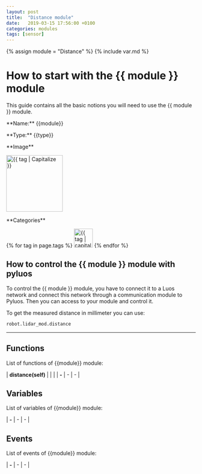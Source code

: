 ```yaml
---
layout: post
title:  "Distance module"
date:   2019-03-15 17:56:00 +0100
categories: modules
tags: [sensor]
---
```

{% assign module = "Distance" %}
{% include var.md %}

# How to start with the {{ module }} module

This guide contains all the basic notions you will need to use the {{ module }} module.

<div class="sheet" markdown="1">
<p class="sheet-title" markdown="1">**Name:** {{module}}</p>
<p class="sheet-title" markdown="1">**Type:** {{type}}</p>
<p class="sheet-title" markdown="1">**Image**</p>
<p class="indent" markdown="1"><img height="150" src="/assets/img/{{ module }}-module.png" alt="{{ tag | Capitalize }}"></p>
<p class="sheet-title" markdown="1">**Categories**</p>
<p class="indent" markdown="1">
{% for tag in page.tags %}
  <a href="{{ "/" | absolute_url }}tags.html"><img height="50" src="/assets/img/sticker-{{ tag }}.png" alt="{{ tag | capitalize }}"></a>
{% endfor %}
</p>
</div>

## How to control the {{ module }} module with pyluos

To control the {{ module }} module, you have to connect it to a Luos network and connect this network through a communication module to Pyluos.
Then you can access to your module and control it.

To get the measured distance in millimeter you can use:

```python
robot.lidar_mod.distance
```

----

## Functions
List of functions of {{module}} module:

| **distance(self)** |  |  | 
| **-** | - | - | 

## Variables
List of variables of {{module}} module:

| **-** | - | - | 

## Events
List of events of {{module}} module:

| **-** | - | - | 
